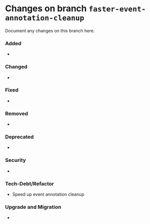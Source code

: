# Changes on branch `faster-event-annotation-cleanup`
Document any changes on this branch here.
### Added
- 

### Changed
- 

### Fixed
- 

### Removed
- 

### Deprecated
- 

### Security
- 

### Tech-Debt/Refactor
- Speed up event annotation cleanup 

### Upgrade and Migration
- 
